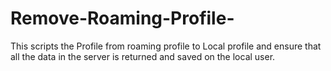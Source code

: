 # Remove-Roaming-Profile-
This scripts the Profile from roaming profile to Local profile and ensure that all the data in the server is returned and saved on the local user. 
